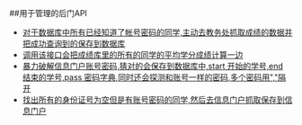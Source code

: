 ##用于管理的后门API
* [对于数据库中所有已经知道了帐号密码的同学,主动去教务处抓取成绩的数据并把成功查询到的保存到数据库](http://my.ccnuyouth.com/api/score/updateStudentsScore)
* [调用该接口会把成绩库里的所有的同学的平均学分成绩计算一边](http://my.ccnuyouth.com/api/pjxfScore/updateAll)
* [暴力破解信息门户账号密码,猜对的会保存到数据库中,start 开始的学号,end   结束的学号,pass  密码字典,同时还会探测和账号一样的密码,多个密码用","隔开](http://my.ccnuyouth.com/api/studentInfo/scanPassword)
* [找出所有的身份证号为空但是有账号密码的同学,然后去信息门户抓取保存到信息门户](http://my.ccnuyouth.com/api/studentAllInfo/downloadAndStoreToSQLFromJWCwhereInfoNull)
